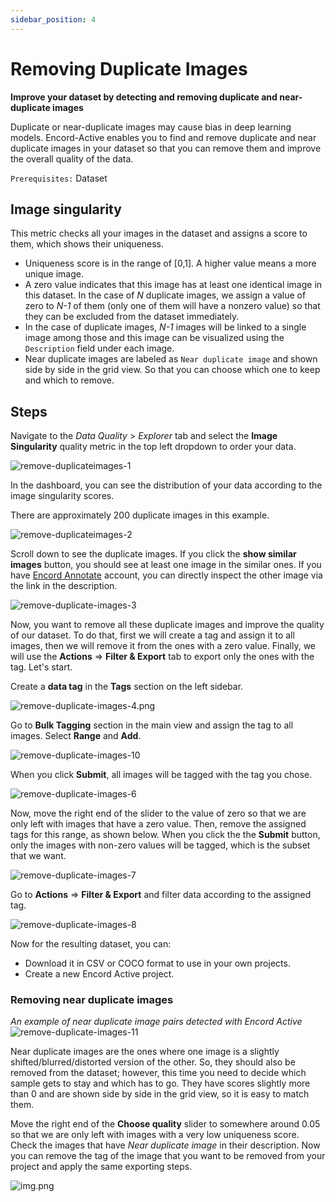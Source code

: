 ```yaml
---
sidebar_position: 4
---
```


# Removing Duplicate Images

**Improve your dataset by detecting and removing duplicate and near-duplicate images**

Duplicate or near-duplicate images may cause bias in deep learning models. Encord-Active enables you to find and remove
duplicate and near duplicate images in your dataset so that you can remove them and improve the overall quality of the 
data. 

`Prerequisites:` Dataset

## Image singularity

This metric checks all your images in the dataset and assigns a score to them, which shows
their uniqueness.

- Uniqueness score is in the range of [0,1]. A higher value means a more unique image.
- A zero value indicates that this image has at least one identical image in this dataset. In the case of _N_ 
duplicate images, we assign a value of zero to _N-1_ of them (only one of them will have a nonzero value) so that they
can be excluded from the dataset immediately.
- In the case of duplicate images, _N-1_ images will be linked to a single image among those and this image can be 
visualized using the `Description` field under each image.
- Near duplicate images are labeled as `Near duplicate image` and shown side by side in the grid view. So that
you can choose which one to keep and which to remove.

## Steps
Navigate to the _Data Quality_ > _Explorer_  tab and select the **Image Singularity** quality metric in the top left 
dropdown to order your data. 

![remove-duplicateimages-1](../../images/workflows/improve-your-data-and-labels/remove-duplicate-images/remove-duplicate-images-1.png)

In the dashboard, you can see the distribution of your data according to the image singularity scores.

There are approximately 200 duplicate images in this example.

![remove-duplicateimages-2](../../images/workflows/improve-your-data-and-labels/remove-duplicate-images/remove-duplicate-images-2.png)

Scroll down to see the duplicate images. If you click the **show similar images** button, you should see at least
one image in the similar ones. If you have [Encord Annotate](https://encord.com/) account, you can directly inspect the other image via
the link in the description.

![remove-duplicate-images-3](../../images/workflows/improve-your-data-and-labels/remove-duplicate-images/remove-duplicate-images-3.png)

Now, you want to remove all these duplicate images and improve the quality of our dataset. To do that, first we will 
create a tag and assign it to all images, then we will remove it from the ones with a zero value. 
Finally, we will use the **Actions** => **Filter & Export** tab to export
only the ones with the tag. Let's start.

Create a **data tag** in the **Tags** section on the left sidebar.

![remove-duplicate-images-4.png](../../images/workflows/improve-your-data-and-labels/remove-duplicate-images/remove-duplicate-images-4.png)

Go to **Bulk Tagging** section in the main view and assign the tag to all images. Select **Range** and 
**Add**.

![remove-duplicate-images-10](../../images/workflows/improve-your-data-and-labels/remove-duplicate-images/remove-duplicate-images-10.png)

When you click **Submit**, all images will be tagged with the tag you chose.

![remove-duplicate-images-6](../../images/workflows/improve-your-data-and-labels/remove-duplicate-images/remove-duplicate-images-6.png)

Now, move the right end of the slider to the value of zero so that we are only left with images that have a zero value.
Then, remove the assigned tags for this range, as shown below. When you click the the **Submit** button, only the
images with non-zero values will be tagged, which is the subset that we want.

![remove-duplicate-images-7](../../images/workflows/improve-your-data-and-labels/remove-duplicate-images/remove-duplicate-images-7.png)

Go to **Actions** => **Filter & Export** and filter data according to the assigned tag.

![remove-duplicate-images-8](../../images/workflows/improve-your-data-and-labels/remove-duplicate-images/remove-duplicate-images-8.png)

Now for the resulting dataset, you can:
- Download it in CSV or COCO format to use in your own projects.
- Create a new Encord Active project.

### Removing near duplicate images

_An example of near duplicate image pairs detected with Encord Active_
![remove-duplicate-images-11](../../images/workflows/improve-your-data-and-labels/remove-duplicate-images/remove-duplicate-images-11.png)


Near duplicate images are the ones where one image is a slightly shifted/blurred/distorted version of the other. So, they 
should also be removed from the dataset; however, this time you need to decide which sample gets to stay and which has to go. They 
have scores slightly more than 0 and are shown side by side in the grid view, so it is easy to match them.

Move the right end of the **Choose quality** slider to somewhere around 0.05 so that we are only left with images with
a very low uniqueness score. Check the images that have _Near duplicate image_ in their description. Now you can remove the 
tag of the image that you want to be removed from your project and apply the same exporting steps.

![img.png](../../images/workflows/improve-your-data-and-labels/remove-duplicate-images/remove-duplicate-images-9.png)

